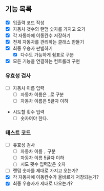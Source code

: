 ## 기능 목록

- [x] 입출력 코드 작성
- [x] 자동차 갯수의 랜덤 숫자를 가지고 오기
- [x] 각 자동차에 이동칸수 저장하기
- [x] 전체 자동차를 관리하는 클래스 만들기
- [x] 최종 우승자 판별하기
  - [x] 다수도 가능하게 쉼표로 구분
- [x] 모든 기능을 연결하는 컨트롤러 구현

### 유효성 검사

- [ ] 자동차 이름 입력
  - [ ] 자동차 이름은 `,`로 구분
  - [ ] 자동차 이름은 5글자 이하
- 시도할 횟수 입력
  - [ ] 숫자여야 한다.

### 테스트 코드

- [ ] 유효성 검사
  - [ ] 자동차 이름 `,` 구분
  - [ ] 자동차 이름 5글자 이하
  - [ ] 시도 횟수 입력값은 숫자
- [ ] 랜덤 숫자를 제대로 가지고 오는가?
- [x] 각 자동차에 이동칸수가 올바르게 저장되는가?
- [x] 최종 우승자가 제대로 나오는가?
